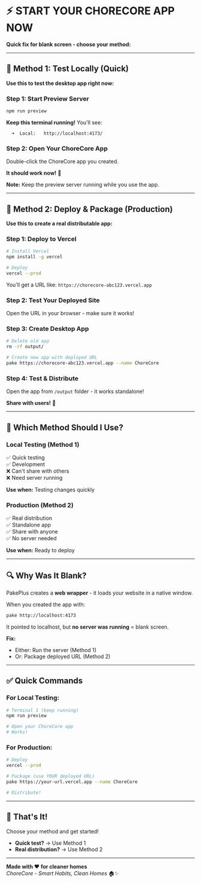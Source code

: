 # ⚡ START YOUR CHORECORE APP NOW

**Quick fix for blank screen - choose your method:**

---

## 🎯 Method 1: Test Locally (Quick)

**Use this to test the desktop app right now:**

### Step 1: Start Preview Server
```bash
npm run preview
```

**Keep this terminal running!** You'll see:
```
  ➜  Local:   http://localhost:4173/
```

### Step 2: Open Your ChoreCore App

Double-click the ChoreCore app you created.

**It should work now!** 🎉

**Note:** Keep the preview server running while you use the app.

---

## 🚀 Method 2: Deploy & Package (Production)

**Use this to create a real distributable app:**

### Step 1: Deploy to Vercel

```bash
# Install Vercel
npm install -g vercel

# Deploy
vercel --prod
```

You'll get a URL like: `https://chorecore-abc123.vercel.app`

### Step 2: Test Your Deployed Site

Open the URL in your browser - make sure it works!

### Step 3: Create Desktop App

```bash
# Delete old app
rm -rf output/

# Create new app with deployed URL
pake https://chorecore-abc123.vercel.app --name ChoreCore
```

### Step 4: Test & Distribute

Open the app from `/output` folder - it works standalone!

**Share with users!** 🎉

---

## 🤔 Which Method Should I Use?

### Local Testing (Method 1)
✅ Quick testing  
✅ Development  
❌ Can't share with others  
❌ Need server running  

**Use when:** Testing changes quickly

### Production (Method 2)
✅ Real distribution  
✅ Standalone app  
✅ Share with anyone  
✅ No server needed  

**Use when:** Ready to deploy

---

## 🔍 Why Was It Blank?

PakePlus creates a **web wrapper** - it loads your website in a native window.

When you created the app with:
```bash
pake http://localhost:4173
```

It pointed to localhost, but **no server was running** = blank screen.

**Fix:**
- Either: Run the server (Method 1)
- Or: Package deployed URL (Method 2)

---

## ✅ Quick Commands

### For Local Testing:
```bash
# Terminal 1 (keep running)
npm run preview

# Open your ChoreCore app
# Works!
```

### For Production:
```bash
# Deploy
vercel --prod

# Package (use YOUR deployed URL)
pake https://your-url.vercel.app --name ChoreCore

# Distribute!
```

---

## 🎉 That's It!

Choose your method and get started!

- **Quick test?** → Use Method 1
- **Real distribution?** → Use Method 2

---

**Made with ❤️ for cleaner homes**  
*ChoreCore - Smart Habits, Clean Homes* 🏠✨
